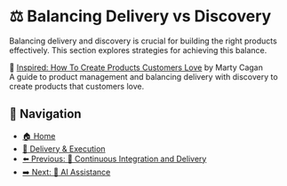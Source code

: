 # ⚖️ Balancing Delivery vs Discovery

Balancing delivery and discovery is crucial for building the right products effectively. This section explores strategies for achieving this balance.

📘 [Inspired: How To Create Products Customers Love](https://www.goodreads.com/book/show/35293024-inspired) by Marty Cagan  
A guide to product management and balancing delivery with discovery to create products that customers love.

## 🧭 Navigation

- [🏠 Home](../../README.md)
- [🚀 Delivery & Execution](../README.md)
- [⬅️ Previous: 🔄 Continuous Integration and Delivery](continuous-integration-and-delivery.md)
- [➡️ Next: 🤖 AI Assistance](ai-assistance.md)
